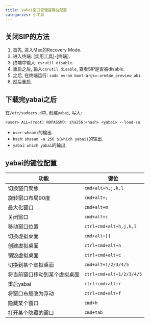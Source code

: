 ```yaml
---
title: yabai窗口管理器键位配置
categories: 小工具
---
```




## 关闭SIP的方法

1. 首先, 进入Mac的Recovery Mode.
2. 进入终端: [实用工具]-[终端].
3. 终端中输入: `csrutil disable`.
4. 重启之后, 输入`csrutil disable`, 查看SIP是否被disable.
5. 之后, 在终端运行: `sudo nvram boot-args=-arm64e_preview_abi`.
6. 然后重启.



## 下载完yabai之后

在`/etc/sudoers.d`中, 创建`yabai`, 写入:

```
<user> ALL=(root) NOPASSWD: sha256:<hash> <yabai> --load-sa
```

* `user`: `whoami`的输出.
* `hash`: `shasum -a 256 $(which yabai)`的输出.
* `yabai`: `which yabai`的输出.



## yabai的键位配置

| 功能                         | 键位                     |
| ---------------------------- | ------------------------ |
| 切换窗口聚焦                 | `cmd+alt+h,j,k,l`        |
| 旋转窗口布局90度             | `cmd+alt+;`              |
| 最大化窗口                   | `cmd+alt+m`              |
| 关闭窗口                     | `cmd+alt+c`              |
| 移动窗口位置                 | `ctrl+cmd+alt+h,j,k,l`   |
| 切换虚拟桌面                 | `cmd+alt+[]`             |
| 创建虚拟桌面                 | `ctrl+cmd+alt+n`         |
| 销毁虚拟桌面                 | `ctrl+cmd+alt+c`         |
| 切换到某个虚拟桌面           | `cmd+alt+1/2/3/4/5`      |
| 将当前窗口移动到某个虚拟桌面 | `ctrl+cmd+alt+1/2/3/4/5` |
| 重启yabai                    | `ctrl+cmd+alt+r`         |
| 将窗口布局改为浮动           | `ctrl+cmd+alt+f`         |
| 隐藏某个窗口                 | `cmd+h`                  |
| 打开某个隐藏的窗口           | `cmd+tab`                |

